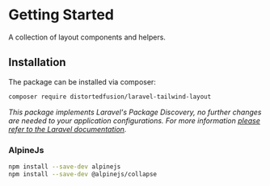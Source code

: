 # Getting Started

A collection of layout components and helpers.

## Installation

The package can be installed via composer:

```bash
composer require distortedfusion/laravel-tailwind-layout
```

*This package implements Laravel's Package Discovery, no further changes are needed to your application configurations. For more information [please refer to the Laravel documentation](https://laravel.com/docs/packages#package-discovery).*

### AlpineJs

```bash
npm install --save-dev alpinejs
npm install --save-dev @alpinejs/collapse
```
